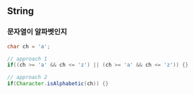 ## String
### 문자열이 알파벳인지
```java
char ch = 'a';

// approach 1
if((ch >= 'a' && ch <= 'z') || (ch >= 'a' && ch <= 'z')) {}

// approach 2
if(Character.isAlphabetic(ch)) {}
```
